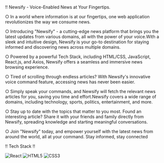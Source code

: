 !! Newsify - Voice-Enabled News at Your Fingertips.
<br>

○ In a world where information is at our fingertips, one web application revolutionizes the way we consume news. 
<br>

○ Introducing "Newsify" - a cutting-edge news platform that brings you the latest updates from various domains, all with the power of your voice.With a sleek and intuitive design, Newsify is your go-to destination for staying informed and discovering news across multiple domains.
<br>

○ Powered by a powerful Tech Stack, including HTML/CSS, JavaScript, React.js, and Axios, Newsify offers a seamless and immersive news browsing experience.
<br>

○ Tired of scrolling through endless articles? With Newsify's innovative voice command feature, accessing news has never been easier.
<br>

○ Simply speak your commands, and Newsify will fetch the relevant news articles for you, saving you time and effort.Newsify covers a wide range of domains, including technology, sports, politics, entertainment, and more. 
<br>

○ Stay up to date with the topics that matter to you most.
Found an interesting article? Share it with your friends and family directly from Newsify, spreading knowledge and starting meaningful conversations.
<br>

○ Join "Newsify" today, and empower yourself with the latest news from around the world, all at your command. Stay informed, stay connected

!! Tech Stack !! <br>

![React](https://img.shields.io/badge/react-%2320232a.svg?style=for-the-badge&logo=react&logoColor=%2361DAFB) ![HTML5](https://img.shields.io/badge/html5-%23E34F26.svg?style=for-the-badge&logo=html5&logoColor=white)  ![CSS3](https://img.shields.io/badge/css3-%231572B6.svg?style=for-the-badge&logo=css3&logoColor=white) 